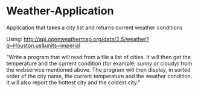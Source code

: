 # Weather-Application
Application that takes a city list and returns current weather conditions

Using:
http://api.openweathermap.org/data/2.5/weather?q=Houston,us&units=imperial

"Write a program that will read from a file a list of cities. It will then
get the temperature and the current condition (for example, sunny or cloudy)
from the webservice mentioned above. The program will then display, in sorted order of 
the city name, the current temperature and the weather condition. 
It will also report the hottest city and the coldest city."

